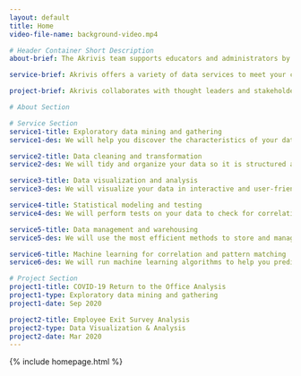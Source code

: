 ```yaml
---
layout: default
title: Home
video-file-name: background-video.mp4

# Header Container Short Description
about-brief: The Akrivis team supports educators and administrators by organizing, analyzing, and communicating data through interactive visualizations and in-depth analysis. Akrivis helps clients understand their data and turns insight into action.

service-brief: Akrivis offers a variety of data services to meet your company’s needs.

project-brief: Akrivis collaborates with thought leaders and stakeholders to extract the most out of your data. 

# About Section

# Service Section
service1-title: Exploratory data mining and gathering
service1-des: We will help you discover the characteristics of your data and extract it for you. 

service2-title: Data cleaning and transformation 
service2-des: We will tidy and organize your data so it is structured and ready for analysis.

service3-title: Data visualization and analysis
service3-des: We will visualize your data in interactive and user-friendly dashboards for you to analyze.

service4-title: Statistical modeling and testing
service4-des: We will perform tests on your data to check for correlations and statistical significance. 

service5-title: Data management and warehousing 
service5-des: We will use the most efficient methods to store and manage your data for you.

service6-title: Machine learning for correlation and pattern matching
service6-des: We will run machine learning algorithms to help you predict what your data is telling you. 

# Project Section
project1-title: COVID-19 Return to the Office Analysis
project1-type: Exploratory data mining and gathering
project1-date: Sep 2020

project2-title: Employee Exit Survey Analysis
project2-type: Data Visualization & Analysis
project2-date: Mar 2020
---
```


<!-- This signifies what layouts are included. DONT TOUCH THIS, I will prepare this. -->
{% include homepage.html %}

<script>
    $(window).ready(function(){
    
    // These are the only two lines need changing. First bracket states where you intend the paragraph to be situated, second bracket states where the paragraph is located at.

    //The . in front correlates to a class="xxx" tag, so just leave it there.
    $('.des-content').empty();
    $('.des-content').load('/akrivis/paragraphs/about');

    // $('.des-content').empty();
    // $('.des-content').load('/akrivis/paragraphs/about');

    // $('.des-content').empty();
    // $('.des-content').load('/akrivis/paragraphs/about');
    });
</script>
